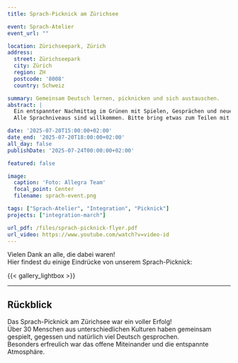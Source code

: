 ```yaml
---
title: Sprach-Picknick am Zürichsee

event: Sprach-Atelier
event_url: ""

location: Zürichseepark, Zürich
address:
  street: Zürichseepark
  city: Zürich
  region: ZH
  postcode: '8008'
  country: Schweiz

summary: Gemeinsam Deutsch lernen, picknicken und sich austauschen.
abstract: |
  Ein entspannter Nachmittag im Grünen mit Spielen, Gesprächen und neuen Bekanntschaften.  
  Alle Sprachniveaus sind willkommen. Bitte bring etwas zum Teilen mit.

date: '2025-07-20T15:00:00+02:00'
date_end: '2025-07-20T18:00:00+02:00'
all_day: false
publishDate: '2025-07-24T00:00:00+02:00'

featured: false

image:
  caption: 'Foto: Allegra Team'
  focal_point: Center
  filename: sprach-event.png

tags: ["Sprach-Atelier", "Integration", "Picknick"]
projects: ["integration-march"]

url_pdf: /files/sprach-picknick-flyer.pdf
url_video: https://www.youtube.com/watch?v=video-id
---
```


Vielen Dank an alle, die dabei waren!  
Hier findest du einige Eindrücke von unserem Sprach-Picknick:

{{< gallery_lightbox >}}

---

## Rückblick

Das Sprach-Picknick am Zürichsee war ein voller Erfolg!  
Über 30 Menschen aus unterschiedlichen Kulturen haben gemeinsam gespielt, gegessen und natürlich viel Deutsch gesprochen.  
Besonders erfreulich war das offene Miteinander und die entspannte Atmosphäre.



